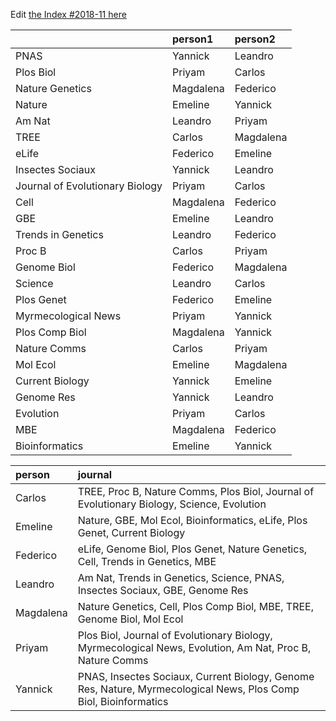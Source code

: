 Edit [the Index #2018-11 here](https://docs.google.com/document/d/1p2VEDenPUcFpMb6WN_aHCkUBBXXG2EnnFqbTJsGmofY/edit?usp=sharing)


|                                |person1   |person2   |
|:-------------------------------|:---------|:---------|
|PNAS                            |Yannick   |Leandro   |
|Plos Biol                       |Priyam    |Carlos    |
|Nature Genetics                 |Magdalena |Federico  |
|Nature                          |Emeline   |Yannick   |
|Am Nat                          |Leandro   |Priyam    |
|TREE                            |Carlos    |Magdalena |
|eLife                           |Federico  |Emeline   |
|Insectes Sociaux                |Yannick   |Leandro   |
|Journal of Evolutionary Biology |Priyam    |Carlos    |
|Cell                            |Magdalena |Federico  |
|GBE                             |Emeline   |Leandro   |
|Trends in Genetics              |Leandro   |Federico  |
|Proc B                          |Carlos    |Priyam    |
|Genome Biol                     |Federico  |Magdalena |
|Science                         |Leandro   |Carlos    |
|Plos Genet                      |Federico  |Emeline   |
|Myrmecological News             |Priyam    |Yannick   |
|Plos Comp Biol                  |Magdalena |Yannick   |
|Nature Comms                    |Carlos    |Priyam    |
|Mol Ecol                        |Emeline   |Magdalena |
|Current Biology                 |Yannick   |Emeline   |
|Genome Res                      |Yannick   |Leandro   |
|Evolution                       |Priyam    |Carlos    |
|MBE                             |Magdalena |Federico  |
|Bioinformatics                  |Emeline   |Yannick   |




|person    |journal                                                                                                          |
|:---------|:----------------------------------------------------------------------------------------------------------------|
|Carlos    |TREE, Proc B, Nature Comms, Plos Biol, Journal of Evolutionary Biology, Science, Evolution                       |
|Emeline   |Nature, GBE, Mol Ecol, Bioinformatics, eLife, Plos Genet, Current Biology                                        |
|Federico  |eLife, Genome Biol, Plos Genet, Nature Genetics, Cell, Trends in Genetics, MBE                                   |
|Leandro   |Am Nat, Trends in Genetics, Science, PNAS, Insectes Sociaux, GBE, Genome Res                                     |
|Magdalena |Nature Genetics, Cell, Plos Comp Biol, MBE, TREE, Genome Biol, Mol Ecol                                          |
|Priyam    |Plos Biol, Journal of Evolutionary Biology, Myrmecological News, Evolution, Am Nat, Proc B, Nature Comms         |
|Yannick   |PNAS, Insectes Sociaux, Current Biology, Genome Res, Nature, Myrmecological News, Plos Comp Biol, Bioinformatics |
